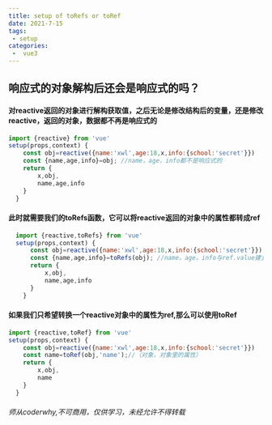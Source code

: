 ```yaml
---
title: setup of toRefs or toRef
date: 2021-7-15
tags:
 - setup
categories:
 -  vue3
---
```

## 响应式的对象解构后还会是响应式的吗？
#### 对reactive返回的对象进行解构获取值，之后无论是修改结构后的变量，还是修改reactive，返回的对象，数据都不再是响应式的
```js
import {reactive} from 'vue'
setup(props,context) { 
    const obj=reactive({name:'xwl',age:18,x,info:{school:'secret'}})
    const {name,age,info}=obj; //name，age，info都不是响应式的
    return {
        x,obj,
        name,age,info
    }
  }
```
#### 此时就需要我们的toRefs函数，它可以将reactive返回的对象中的属性都转成ref
```js
  import {reactive,toRefs} from 'vue'
  setup(props,context) { 
      const obj=reactive({name:'xwl',age:18,x,info:{school:'secret'}})
      const {name,age,info}=toRefs(obj); //name，age，info与ref.value建立链接，均为可响应式对象
      return {
          x,obj,
          name,age,info
      }
    }
```
#### 如果我们只希望转换一个reactive对象中的属性为ref,那么可以使用toRef
```js
import {reactive,toRef} from 'vue'
setup(props,context) { 
    const obj=reactive({name:'xwl',age:18,x,info:{school:'secret'}})
    const name=toRef(obj,'name');//（对象，对象里的属性）
    return {
        x,obj,
        name
    }
  }
```
###### 师从coderwhy,不可商用，仅供学习，未经允许不得转载
